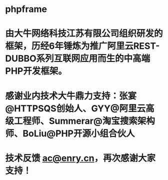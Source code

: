 # phpframe
# 由大牛网络科技江苏有限公司组织研发的框架，历经6年锤炼为推广阿里云REST-DUBBO系列互联网应用而生的中高端PHP开发框架。
# 感谢业内技术大牛鼎力支持：张宴@HTTPSQS创始人、GYY@阿里云高级工程师、Summerar@淘宝搜索架构师、BoLiu@PHP开源小组合伙人
# 技术反馈 ac@enry.cn，再次感谢大家支持！

